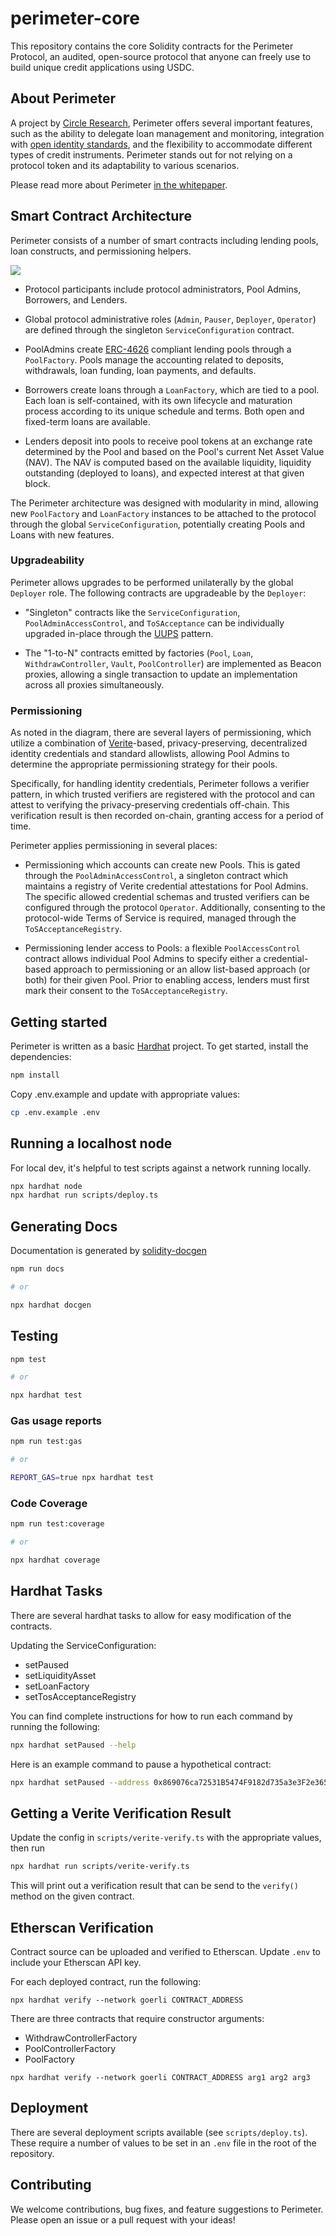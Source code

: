 # perimeter-core

This repository contains the core Solidity contracts for the Perimeter Protocol, an audited, open-source protocol that anyone can freely use to build unique credit applications using USDC.

## About Perimeter

A project by [Circle Research](https://www.circle.com/en/circle-research), Perimeter offers several important features, such as the ability to delegate loan management and monitoring, integration with [open identity standards](https://www.circle.com/en/verite), and the flexibility to accommodate different types of credit instruments. Perimeter stands out for not relying on a protocol token and its adaptability to various scenarios.

Please read more about Perimeter [in the whitepaper](https://www.circle.com/hubfs/Circle%20Research/Whitepapers/Perimeter_Protocol_Circle_Research.pdf).

## Smart Contract Architecture

Perimeter consists of a number of smart contracts including lending pools, loan constructs, and permissioning helpers.

![](./img/smart_contract_architecture.png)

- Protocol participants include protocol administrators, Pool Admins, Borrowers, and Lenders.

- Global protocol administrative roles (`Admin`, `Pauser`, `Deployer`, `Operator`) are defined through the singleton `ServiceConfiguration` contract.

- PoolAdmins create [ERC-4626](https://eips.ethereum.org/EIPS/eip-4626) compliant lending pools through a `PoolFactory`. Pools manage the accounting related to deposits, withdrawals, loan funding, loan payments, and defaults.

- Borrowers create loans through a `LoanFactory`, which are tied to a pool. Each loan is self-contained, with its own lifecycle and maturation process according to its unique schedule and terms. Both open and fixed-term loans are available.

- Lenders deposit into pools to receive pool tokens at an exchange rate determined by the Pool and based on the Pool's current Net Asset Value (NAV). The NAV is computed based on the available liquidity, liquidity outstanding (deployed to loans), and expected interest at that given block.

The Perimeter architecture was designed with modularity in mind, allowing new `PoolFactory` and `LoanFactory` instances to be attached to the protocol through the global `ServiceConfiguration`, potentially creating Pools and Loans with new features.

### Upgradeability

Perimeter allows upgrades to be performed unilaterally by the global `Deployer` role. The following contracts are upgradeable by the `Deployer`:

- "Singleton" contracts like the `ServiceConfiguration`, `PoolAdminAccessControl`, and `ToSAcceptance` can be individually upgraded in-place through the [UUPS](https://docs.openzeppelin.com/contracts/4.x/api/proxy#transparent-vs-uups) pattern.

- The "1-to-N" contracts emitted by factories (`Pool`, `Loan`, `WithdrawController`, `Vault`, `PoolController`) are implemented as Beacon proxies, allowing a single transaction to update an implementation across all proxies simultaneously.

### Permissioning

As noted in the diagram, there are several layers of permissioning, which utilize a combination of [Verite](https://www.circle.com/en/verite)-based, privacy-preserving, decentralized identity credentials and standard allowlists, allowing Pool Admins to determine the appropriate permissioning strategy for their pools.

Specifically, for handling identity credentials, Perimeter follows a verifier pattern, in which trusted verifiers are registered with the protocol and can attest to verifying the privacy-preserving credentials off-chain. This verification result is then recorded on-chain, granting access for a period of time.

Perimeter applies permissioning in several places:

- Permissioning which accounts can create new Pools. This is gated through the `PoolAdminAccessControl`, a singleton contract which maintains a registry of Verite credential attestations for Pool Admins. The specific allowed credential schemas and trusted verifiers can be configured through the protocol `Operator`. Additionally, consenting to the protocol-wide Terms of Service is required, managed through the `ToSAcceptanceRegistry`.

- Permissioning lender access to Pools: a flexible `PoolAccessControl` contract allows individual Pool Admins to specify either a credential-based approach to permissioning or an allow list-based approach (or both) for their given Pool. Prior to enabling access, lenders must first mark their consent to the `ToSAcceptanceRegistry`.

## Getting started

Perimeter is written as a basic [Hardhat](https://hardhat.org/) project. To get started, install the dependencies:

```sh
npm install
```

Copy .env.example and update with appropriate values:

```sh
cp .env.example .env
```

## Running a localhost node

For local dev, it's helpful to test scripts against a network running locally.

```sh
npx hardhat node
npx hardhat run scripts/deploy.ts
```

## Generating Docs

Documentation is generated by [solidity-docgen](https://github.com/OpenZeppelin/solidity-docgen)

```sh
npm run docs

# or

npx hardhat docgen
```

## Testing

```sh
npm test

# or

npx hardhat test
```

### Gas usage reports

```sh
npm run test:gas

# or

REPORT_GAS=true npx hardhat test
```

### Code Coverage

```sh
npm run test:coverage

# or

npx hardhat coverage
```

## Hardhat Tasks

There are several hardhat tasks to allow for easy modification of the contracts.

Updating the ServiceConfiguration:

- setPaused
- setLiquidityAsset
- setLoanFactory
- setTosAcceptanceRegistry

You can find complete instructions for how to run each command by running the following:

```sh
npx hardhat setPaused --help
```

Here is an example command to pause a hypothetical contract:

```sh
npx hardhat setPaused --address 0x869076ca72531B5474F9182d735a3e3F2e365fc6 --paused true
```

## Getting a Verite Verification Result

Update the config in `scripts/verite-verify.ts` with the appropriate values, then run

```sh
npx hardhat run scripts/verite-verify.ts
```

This will print out a verification result that can be send to the `verify()` method on the given contract.

## Etherscan Verification

Contract source can be uploaded and verified to Etherscan. Update `.env` to include your Etherscan API key.

For each deployed contract, run the following:

```
npx hardhat verify --network goerli CONTRACT_ADDRESS
```

There are three contracts that require constructor arguments:

- WithdrawControllerFactory
- PoolControllerFactory
- PoolFactory

```
npx hardhat verify --network goerli CONTRACT_ADDRESS arg1 arg2 arg3
```

## Deployment

There are several deployment scripts available (see `scripts/deploy.ts`). These require a number of values to be set in an `.env` file in the root of the repository.

## Contributing

We welcome contributions, bug fixes, and feature suggestions to Perimeter. Please open an issue or a pull request with your ideas!
